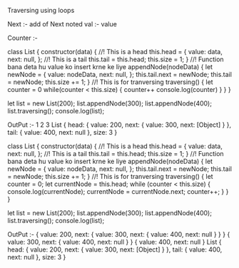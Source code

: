Traversing using loops 

Next :- add of Next noted
val :- value


Counter  :-

class List {
  constructor(data) {
    //! This is a head
    this.head = {
      value: data,
      next: null,
    };
    //!  This is a tail
    this.tail = this.head;
    this.size = 1;
  }
  //! Function bana deta hu value ko insert krne ke liye
  appendNode(nodeData) {
    let newNode = {
      value: nodeData,
      next: null,
    };
    this.tail.next = newNode;
    this.tail = newNode;
    this.size += 1;
  }
  //! This is for tranversing
  traversing() {
    let counter = 0
    while(counter < this.size) {
      counter++
      console.log(counter)
    }
  }
}

let list = new List(200);
list.appendNode(300);
list.appendNode(400);
list.traversing();
console.log(list);



OutPut :-
1
2
3
List {
  head: { value: 200, next: { value: 300, next: [Object] } },
  tail: { value: 400, next: null },
  size: 3
}







class List {
  constructor(data) {
    //! This is a head
    this.head = {
      value: data,
      next: null,
    };
    //!  This is a tail
    this.tail = this.head;
    this.size = 1;
  }
  //! Function bana deta hu value ko insert krne ke liye
  appendNode(nodeData) {
    let newNode = {
      value: nodeData,
      next: null,
    };
    this.tail.next = newNode;
    this.tail = newNode;
    this.size += 1;
  }
  //! This is for tranversing
  traversing() {
    let counter = 0;
    let currentNode = this.head;
    while (counter < this.size) {
      console.log(currentNode);
      currentNode = currentNode.next;
      counter++;
    }
  }
}

let list = new List(200);
list.appendNode(300);
list.appendNode(400);
list.traversing();
console.log(list);

OutPut :-
{ value: 200, next: { value: 300, next: { value: 400, next: null } } }
{ value: 300, next: { value: 400, next: null } }
{ value: 400, next: null }
List {
  head: { value: 200, next: { value: 300, next: [Object] } },
  tail: { value: 400, next: null },
  size: 3
}